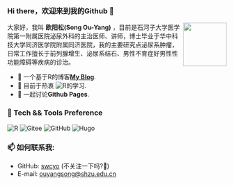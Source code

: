 ### Hi there，欢迎来到我的Github 👋

<!--
**swcyo/swcyo** is a ✨ _special_ ✨ repository because its `README.md` (this file) appears on your GitHub profile.

Here are some ideas to get you started:

- 🔭 I’m currently working on ...
- 🌱 I’m currently learning ...
- 👯 I’m looking to collaborate on ...
- 🤔 I’m looking for help with ...
- 💬 Ask me about ...
- 📫 How to reach me: ...
- 😄 Pronouns: ...
- ⚡ Fun fact: ...
  -->

<img src="https://simpleicons.org/icons/r.svg" align="right" width="100px"/>

大家好，我叫 **欧阳松(Song Ou-Yang)** ，目前是石河子大学医学院第一附属医院泌尿外科的主治医师、讲师，博士毕业于华中科技大学同济医学院附属同济医院，我的主要研究点泌尿系肿瘤，日常工作擅长于前列腺增生、泌尿系结石、男性不育症好男性性功能障碍等疾病的诊治。

-   :telescope: 一个基于R的博客[**My Blog**](https://swcyo.rbind.io/).
-   :seedling: 目前于热衷 ![R](https://img.shields.io/badge/-R-5D4F85?style=flat&logo=haskell&logoColor=ffffff)的学习.
-   :speech_balloon: 一起讨论**Github Pages**.

### :microscope: Tech && Tools Preference

![R](https://img.shields.io/badge/-R-00599C?style=flat&logo=c%252B%252B&logoColor=ffffff)  ![Gitee](http://img.shields.io/badge/-Gitee-F05032?style=flat&logo=git&logoColor=ffffff) ![GitHub](http://img.shields.io/badge/-GitHub-181717?style=flat&logo=github&logoColor=ffffff)  ![Hugo](https://img.shields.io/badge/-Hugo-FF4088?style=flat&logo=hugo&logoColor=ffffff)

### :mailbox: 如何联系我:

-   GitHub: [swcyo](https://github.com/swcyo) (不关注一下吗?:eyes:)
-   E-mail: [ouyangsong@shzu.edu.cn](mailto:ouyangsong@shzu.edu.cn)

<!-- Links -->

<!-- Shield Links -->
